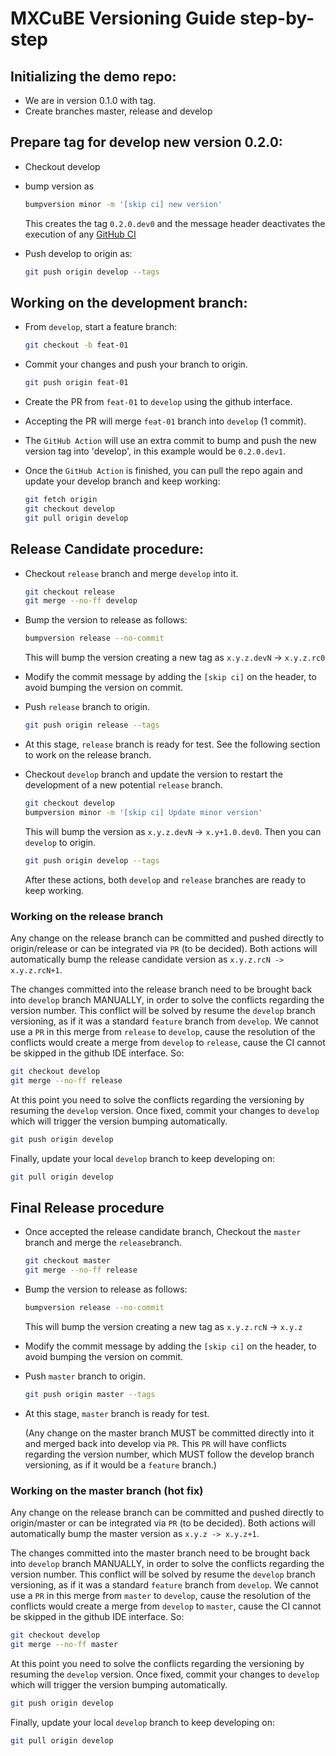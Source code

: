 # MXCuBE Versioning Guide step-by-step

## Initializing the demo repo:
- We are in version 0.1.0 with tag.
- Create branches master, release and develop

## Prepare tag for develop new version 0.2.0:
- Checkout develop
- bump version as
  ```bash
  bumpversion minor -m '[skip ci] new version'
  ```
  This creates the tag `0.2.0.dev0` and the message header deactivates the 
  execution of any [GitHub CI](https://stackoverflow.com/questions/59759921/how-to-skip-github-actions-job-on-push-event/66156840#66156840)
  
- Push develop to origin as:
  ```bash
  git push origin develop --tags
  ```

## Working on the development branch:
- From `develop`, start a feature branch:
  ```bash
  git checkout -b feat-01
  ```
- Commit your changes and push your branch to origin.
  ```bash
  git push origin feat-01
  ```
- Create the PR from `feat-01` to `develop` using the github interface.
- Accepting the PR will merge `feat-01` branch into `develop` (1 commit).
- The `GitHub Action` will use an extra commit to bump and push the new version
  tag into 'develop', in this example would be `0.2.0.dev1`.

- Once the `GitHub Action` is finished, you can pull the repo again and update
  your develop branch and keep working:
  ```bash
  git fetch origin
  git checkout develop
  git pull origin develop
  ```

## Release Candidate procedure:
- Checkout `release` branch and merge `develop` into it.
  ```bash
  git checkout release
  git merge --no-ff develop 
  ```
- Bump the version to release as follows:
  ```bash
  bumpversion release --no-commit
  ```
  This will bump the version creating a new tag as `x.y.z.devN` -> `x.y.z.rc0`

- Modify the commit message by adding the `[skip ci]` on the header, to avoid 
  bumping the version on commit. 

- Push `release` branch to origin.
  ```bash
  git push origin release --tags
  ```
- At this stage, `release` branch is ready for test. See the following section to 
  work on the release branch.

- Checkout `develop` branch and update the version to restart the development
  of a new potential `release` branch.   

  ```bash
  git checkout develop
  bumpversion minor -m '[skip ci] Update minor version'
  ```
  This will bump the version as `x.y.z.devN` -> `x.y+1.0.dev0`. Then you can 
  `develop` to origin. 
  
  ```bash
  git push origin develop --tags
  ```
  After these actions, both `develop` and `release` branches are ready to keep
  working.
  
### Working on the release branch
Any change on the release branch can be committed and pushed directly to origin/release
or can be integrated via `PR` (to be decided). Both actions will automatically bump the 
release candidate version as `x.y.z.rcN -> x.y.z.rcN+1`.

The changes committed into the release branch need to be brought
back into `develop` branch MANUALLY, in order to solve the conflicts regarding
the version number. This conflict will be solved by resume the `develop` branch
versioning, as if it was a standard `feature` branch from `develop`.
We cannot use a `PR` in this merge from `release` to `develop`, cause the 
resolution of the conflicts would create a merge from `develop` to `release`,
cause the CI cannot be skipped in the github IDE interface. So:

```bash
git checkout develop
git merge --no-ff release
```
At this point you need to solve the conflicts regarding the versioning by
resuming the `develop` version. Once fixed, commit your changes to `develop`
which will trigger the version bumping automatically.

```bash
git push origin develop
```

Finally, update your local `develop` branch to keep developing on:

```bash
git pull origin develop
```



## Final Release procedure

- Once accepted the release candidate branch, Checkout the `master` branch and 
  merge the `release`branch.
  ```bash
  git checkout master
  git merge --no-ff release
  ```
  
- Bump the version to release as follows:
  ```bash
  bumpversion release --no-commit
  ```
  This will bump the version creating a new tag as `x.y.z.rcN` -> `x.y.z`

- Modify the commit message by adding the `[skip ci]` on the header, to avoid 
  bumping the version on commit. 

- Push `master` branch to origin.
  ```bash
  git push origin master --tags
  ```
- At this stage, `master` branch is ready for test.


  (Any change on the master branch MUST be committed directly into it and merged
  back into develop via `PR`. This `PR` will have conflicts regarding the version
  number, which MUST follow the develop branch versioning, as if it would be 
  a `feature` branch.)


### Working on the master branch (hot fix)
Any change on the release branch can be committed and pushed directly to origin/master
or can be integrated via `PR` (to be decided). Both actions will automatically bump the 
master version as `x.y.z -> x.y.z+1`.

The changes committed into the master branch need to be brought
back into `develop` branch MANUALLY, in order to solve the conflicts regarding
the version number. This conflict will be solved by resume the `develop` branch
versioning, as if it was a standard `feature` branch from `develop`.
We cannot use a `PR` in this merge from `master` to `develop`, cause the 
resolution of the conflicts would create a merge from `develop` to `master`,
cause the CI cannot be skipped in the github IDE interface. So:

```bash
git checkout develop
git merge --no-ff master
```
At this point you need to solve the conflicts regarding the versioning by
resuming the `develop` version. Once fixed, commit your changes to `develop`
which will trigger the version bumping automatically.

```bash
git push origin develop
```

Finally, update your local `develop` branch to keep developing on:

```bash
git pull origin develop
```
